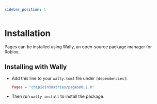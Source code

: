 ```yaml
---
sidebar_position: 1
---
```


# Installation

Pages can be installed using Wally, an open-source package manager for Roblox.

## Installing with Wally

* Add this line to your `wally.toml` file under `[dependencies]`:

	```toml
	Pages = "chipioindustries/pages@0.1.0"
	```

* Then run `wally install` to install the package.
